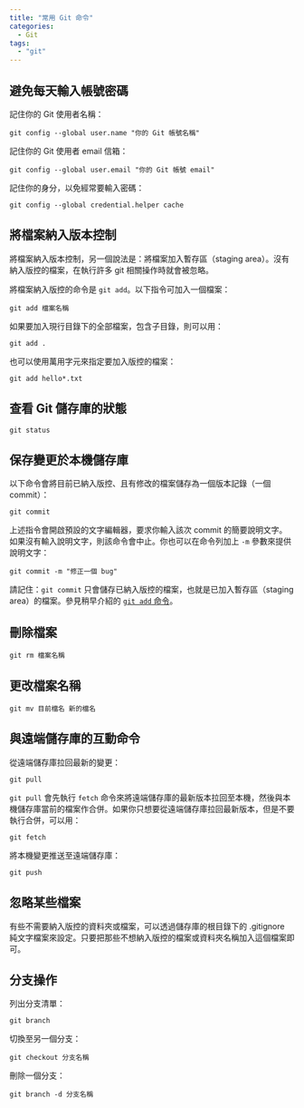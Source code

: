 ```yaml
---
title: "常用 Git 命令"
categories:
  - Git
tags:
  - "git"
---
```


## 避免每天輸入帳號密碼

記住你的 Git 使用者名稱：

```
git config --global user.name "你的 Git 帳號名稱"
```

記住你的 Git 使用者 email 信箱：

```
git config --global user.email "你的 Git 帳號 email"
```

記住你的身分，以免經常要輸入密碼：

```
git config --global credential.helper cache
```

## 將檔案納入版本控制

將檔案納入版本控制，另一個說法是：將檔案加入暫存區（staging area）。沒有納入版控的檔案，在執行許多 git 相關操作時就會被忽略。

將檔案納入版控的命令是 `git add`。以下指令可加入一個檔案：

```
git add 檔案名稱
```

如果要加入現行目錄下的全部檔案，包含子目錄，則可以用：

```
git add .
```

也可以使用萬用字元來指定要加入版控的檔案：

```
git add hello*.txt
```

## 查看 Git 儲存庫的狀態

```
git status
```

## 保存變更於本機儲存庫

以下命令會將目前已納入版控、且有修改的檔案儲存為一個版本記錄（一個 commit）：

```
git commit
```

上述指令會開啟預設的文字編輯器，要求你輸入該次 commit 的簡要說明文字。如果沒有輸入說明文字，則該命令會中止。你也可以在命令列加上 `-m` 參數來提供說明文字：

```
git commit -m "修正一個 bug"
```

請記住：`git commit` 只會儲存已納入版控的檔案，也就是已加入暫存區（staging area）的檔案。參見稍早介紹的 [`git add` 命令](#將檔案納入版本控制)。

## 刪除檔案

```
git rm 檔案名稱
```

## 更改檔案名稱

```
git mv 目前檔名 新的檔名
```

## 與遠端儲存庫的互動命令

從遠端儲存庫拉回最新的變更：

```
git pull
```

`git pull` 會先執行 `fetch` 命令來將遠端儲存庫的最新版本拉回至本機，然後與本機儲存庫當前的檔案作合併。如果你只想要從遠端儲存庫拉回最新版本，但是不要執行合併，可以用：

```
git fetch
```

將本機變更推送至遠端儲存庫：

```
git push
```



## 忽略某些檔案

有些不需要納入版控的資料夾或檔案，可以透過儲存庫的根目錄下的 .gitignore 純文字檔案來設定。只要把那些不想納入版控的檔案或資料夾名稱加入這個檔案即可。

## 分支操作

列出分支清單：

```
git branch
```

切換至另一個分支：

```
git checkout 分支名稱
```

刪除一個分支：

```
git branch -d 分支名稱
```
